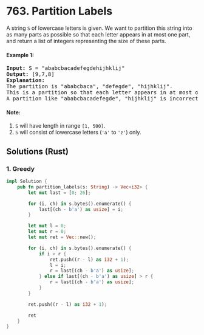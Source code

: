 # 763. Partition Labels
A string ```S``` of lowercase letters is given. We want to partition this string into as many parts as possible so that each letter appears in at most one part, and return a list of integers representing the size of these parts.

#### Example 1:
<pre>
<strong>Input:</strong> S = "ababcbacadefegdehijhklij"
<strong>Output:</strong> [9,7,8]
<strong>Explanation:</strong>
The partition is "ababcbaca", "defegde", "hijhklij".
This is a partition so that each letter appears in at most one part.
A partition like "ababcbacadefegde", "hijhklij" is incorrect, because it splits S into less parts.
</pre>

#### Note:
1. ```S``` will have length in range ```[1, 500]```.
2. ```S``` will consist of lowercase letters (```'a'``` to ```'z'```) only.

## Solutions (Rust)

### 1. Greedy
```Rust
impl Solution {
    pub fn partition_labels(s: String) -> Vec<i32> {
        let mut last = [0; 26];

        for (i, ch) in s.bytes().enumerate() {
            last[(ch - b'a') as usize] = i;
        }

        let mut l = 0;
        let mut r = 0;
        let mut ret = Vec::new();

        for (i, ch) in s.bytes().enumerate() {
            if i > r {
                ret.push((r - l) as i32 + 1);
                l = i;
                r = last[(ch - b'a') as usize];
            } else if last[(ch - b'a') as usize] > r {
                r = last[(ch - b'a') as usize];
            }
        }

        ret.push((r - l) as i32 + 1);

        ret
    }
}
```
